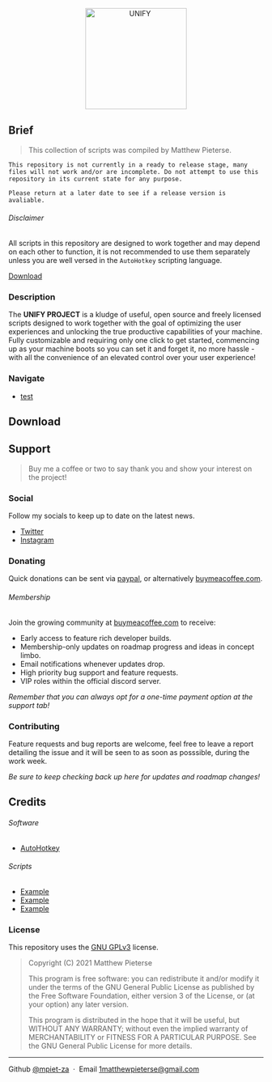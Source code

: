 <p align="center">
  <a href="https://github.com/mpiet-za/UNIFY-Project"><img src="https://raw.githubusercontent.com/amitmerchant1990/electron-markdownify/master/app/img/markdownify.png" alt="UNIFY" width="200"></a>
</p>

## Brief

>This collection of scripts was compiled by Matthew Pieterse.

`This repository is not currently in a ready to release stage, many files will not work and/or are incomplete. Do not attempt to use this repository in its current state for any purpose.`

`Please return at a later date to see if a release version is avaliable.`

###### Disclaimer

All scripts in this repository are designed to work together and may depend on each other to function, it is not recommended to use them separately unless you are well versed in the `AutoHotkey` scripting language.

<p>
  <a href="#download">Download</a>
</p>

### Description

The **UNIFY PROJECT** is a kludge of useful, open source and freely licensed scripts designed to work together with the goal of optimizing the user experiences and unlocking the true productive capabilities of your machine. Fully customizable and requiring only one click to get started, commencing up as your machine boots so you can set it and forget it, no more hassle - with all the convenience of an elevated control over your user experience!

### Navigate

- [test](#credits)

## Download

## Support

>Buy me a coffee or two to say thank you and show your interest on the project!

### Social

Follow my socials to keep up to date on the latest news.

- [Twitter](http://example.com/)
- [Instagram](http://example.com/)

### Donating

Quick donations can be sent via [paypal](http://example.com/), or alternatively [buymeacoffee.com](https://www.buymeacoffee.com/).
###### Membership

Join the growing community at [buymeacoffee.com](https://www.buymeacoffee.com/) to receive:

- Early access to feature rich developer builds.
- Membership-only updates on roadmap progress and ideas in concept limbo.
- Email notifications whenever updates drop.
- High priority bug support and feature requests.
- VIP roles within the official discord server.

*Remember that you can always opt for a one-time payment option at the support tab!*

### Contributing

Feature requests and bug reports are welcome, feel free to leave a report detailing the issue and it will be seen to as soon as posssible, during the work week.

*Be sure to keep checking back up here for updates and roadmap changes!*

## Credits

###### Software

- [AutoHotkey](https://www.autohotkey.com/)

###### Scripts

- [Example](http://example.com/)
- [Example](http://example.com/)
- [Example](http://example.com/)

### License

This repository uses the [GNU GPLv3](https://spdx.org/licenses/GPL-3.0-or-later.html) license.

>Copyright (C) 2021 Matthew Pieterse
>
>This program is free software: you can redistribute it and/or modify it under the terms of the GNU General Public License as published by the Free Software Foundation, either version 3 of the License, or (at your option) any later version.
>
>This program is distributed in the hope that it will be useful, but WITHOUT ANY WARRANTY; without even the implied warranty of MERCHANTABILITY or FITNESS FOR A PARTICULAR PURPOSE. See the GNU General Public License for more details.
---
Github [@mpiet-za](https://github.com/mpiet-za/) &nbsp;&middot;&nbsp;
Email [1matthewpieterse@gmail.com](mailto:1matthewpieterse@gmail.com)